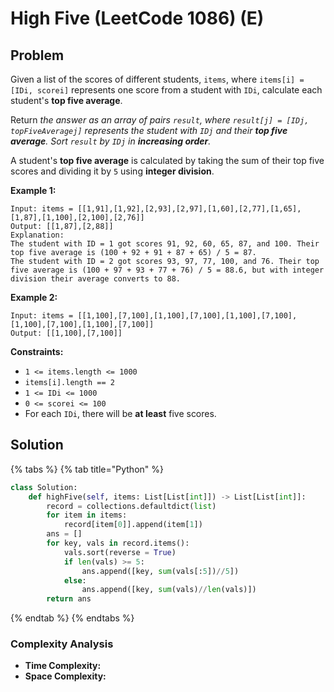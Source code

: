 # High Five (LeetCode 1086) (E)

## Problem

Given a list of the scores of different students, `items`, where `items[i] = [IDi, scorei]` represents one score from a student with `IDi`, calculate each student's **top five average**.

Return _the answer as an array of pairs _`result`_, where _`result[j] = [IDj, topFiveAveragej]`_ represents the student with _`IDj`_ and their **top five average**. Sort _`result`_ by _`IDj`_ in **increasing order**._

A student's **top five average** is calculated by taking the sum of their top five scores and dividing it by `5` using **integer division**.

**Example 1:**

```
Input: items = [[1,91],[1,92],[2,93],[2,97],[1,60],[2,77],[1,65],[1,87],[1,100],[2,100],[2,76]]
Output: [[1,87],[2,88]]
Explanation: 
The student with ID = 1 got scores 91, 92, 60, 65, 87, and 100. Their top five average is (100 + 92 + 91 + 87 + 65) / 5 = 87.
The student with ID = 2 got scores 93, 97, 77, 100, and 76. Their top five average is (100 + 97 + 93 + 77 + 76) / 5 = 88.6, but with integer division their average converts to 88.
```

**Example 2:**

```
Input: items = [[1,100],[7,100],[1,100],[7,100],[1,100],[7,100],[1,100],[7,100],[1,100],[7,100]]
Output: [[1,100],[7,100]]
```

**Constraints:**

* `1 <= items.length <= 1000`
* `items[i].length == 2`
* `1 <= IDi <= 1000`
* `0 <= scorei <= 100`
* For each `IDi`, there will be **at least** five scores.

## Solution&#x20;

{% tabs %}
{% tab title="Python" %}
```python
class Solution:
    def highFive(self, items: List[List[int]]) -> List[List[int]]:
        record = collections.defaultdict(list)
        for item in items:
            record[item[0]].append(item[1])
        ans = []
        for key, vals in record.items():
            vals.sort(reverse = True)
            if len(vals) >= 5:
                ans.append([key, sum(vals[:5])//5])
            else:
                ans.append([key, sum(vals)//len(vals)])
        return ans
```
{% endtab %}
{% endtabs %}

### Complexity Analysis

* **Time Complexity:**
* **Space Complexity:**
